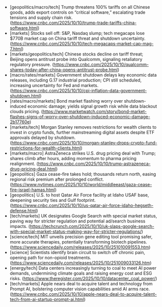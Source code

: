 - [geopolitics/macro/tech] Trump threatens 100% tariffs on all Chinese goods, adds export controls on “critical software,” escalating trade tensions and supply chain risk. (https://www.cnbc.com/2025/10/10/trump-trade-tariffs-china-software.html)
- [markets] Stocks sell off: S&P, Nasdaq slump; tech megacaps lose $770B market cap on China tariff threat and shutdown uncertainty. (https://www.cnbc.com/2025/10/10/tech-megacaps-market-cap-mag-7.html)
- [markets/geopolitics/tech] Chinese stocks decline on tariff threat; Beijing opens antitrust probe into Qualcomm, signaling retaliatory regulatory pressure. (https://www.cnbc.com/2025/10/10/qualcomm-shares-today-after-china-opens-antitrust-probe.html)
- [macro/rates/markets] Government shutdown delays key economic data releases, including G.17 industrial production; CPI still scheduled, increasing uncertainty for Fed and markets. (https://www.cnbc.com/2025/10/10/cpi-inflation-data-government-shutdown.html)
- [rates/macro/markets] Bond market flashing worry over shutdown-induced economic damage; yields signal growth risk while data blackout clouds pricing. (https://www.marketwatch.com/story/bond-market-flashes-signs-of-worry-over-shutdown-induced-economic-damage-2b17760e)
- [markets/tech] Morgan Stanley removes restrictions for wealth clients to invest in crypto funds, further mainstreaming digital assets despite ETF approvals delayed by shutdown. (https://www.cnbc.com/2025/10/10/morgan-stanley-drops-crypto-fund-restrictions-for-wealth-clients.html)
- [markets/macro] AstraZeneca strikes U.S. drug pricing deal with Trump; shares climb after hours, adding momentum to pharma pricing realignment. (https://www.cnbc.com/2025/10/10/trump-astrazeneca-drug-pricing-deal.html)
- [geopolitics] Gaza cease-fire takes hold; thousands return north, easing regional risk premium after prolonged conflict. (https://www.nytimes.com/2025/10/10/world/middleeast/gaza-cease-fire-israel-hamas.html)
- [geopolitics] U.S. to host Qatar Air Force facility at Idaho USAF base, deepening security ties and Gulf footprint. (https://www.cnbc.com/2025/10/10/us-qatar-air-force-idaho-hegseth-defense.html)
- [tech/markets] UK designates Google Search with special market status, paving way for stricter regulation and potential ad/search business impacts. (https://techcrunch.com/2025/10/10/uk-slaps-google-search-with-special-market-status-making-way-for-stricter-regulations/)
- [science/tech] MIT unveils precision gene editing tool promising safer, more accurate therapies, potentially transforming biotech pipelines. (https://www.sciencedaily.com/releases/2025/10/251010091553.htm)
- [science] Scientists identify brain circuit to switch off chronic pain, opening path for non-opioid treatments. (https://www.sciencedaily.com/releases/2025/10/251009033126.htm)
- [energy/tech] Data centers increasingly turning to coal to meet AI power demands, undermining climate goals and raising energy cost and ESG risks. (https://www.theregister.com/2025/10/10/datacenter_coal_power/)
- [tech/markets] Apple nears deal to acquire talent and technology from Prompt AI, bolstering computer vision capabilities amid AI arms race. (https://www.cnbc.com/2025/10/10/apple-nears-deal-to-acquire-talent-tech-from-ai-startup-prompt-ai.html)